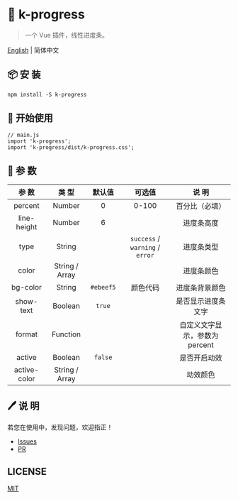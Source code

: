 # 🌈 k-progress

> 一个 Vue 插件，线性进度条。

[English](./README.md) | 简体中文

## 📦 安 装
```
npm install -S k-progress
```

## 🔨 开始使用
```
// main.js
import 'k-progress';
import 'k-progress/dist/k-progress.css';
```
## 📔 参 数
|    参 数     |     类 型      |  默认值   |             可选值              |             说 明             |
| :----------: | :------------: | :-------: | :-----------------------------: | :---------------------------: |
|   percent    |     Number     |     0     |              0-100              |        百分比（必填）         |
| line-height  |     Number     |     6     |                                 |          进度条高度           |
|     type     |     String     |           | `success` / `warning` / `error` |          进度条类型           |
|    color     | String / Array |           |                                 |          进度条颜色           |
|   bg-color   |     String     | `#ebeef5` |            颜色代码             |        进度条背景颜色         |
|  show-text   |    Boolean     |  `true`   |                                 |      是否显示进度条文字       |
|    format    |    Function    |           |                                 | 自定义文字显示，参数为percent |
|    active    |    Boolean     |  `false`  |                                 |         是否开启动效          |
| active-color | String / Array |           |                                 |           动效颜色            |

## 🖊 说 明
若您在使用中，发现问题，欢迎指正！ 
- [Issues](https://github.com/xrkffgg/k-progress/issues) 
- [PR](https://github.com/xrkffgg/k-progress/pulls)

## LICENSE
[MIT](https://github.com/xrkffgg/k-progress/blob/master/LICENSE)